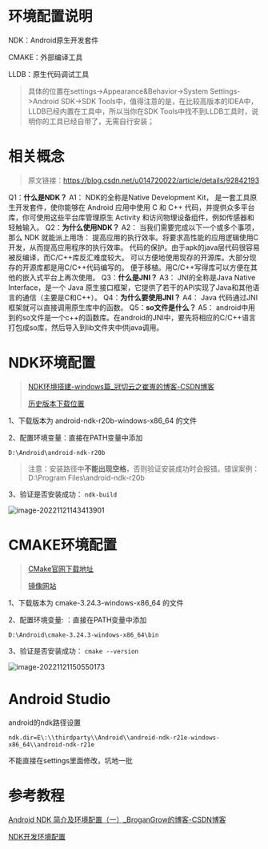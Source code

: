 # 环境配置说明

NDK：Android原生开发套件

CMAKE：外部编译工具

LLDB：原生代码调试工具

> 具体的位置在settings->Appearance&Behavior->System Settings->Android SDK->SDK Tools中，值得注意的是，在比较高版本的IDEA中，LLDB已经内置在工具中，所以当你在SDK Tools中找不到LLDB工具时，说明你的工具已经自带了，无需自行安装；



# 相关概念

> 原文链接：https://blog.csdn.net/u014720022/article/details/92842193

Q1：**什么是NDK？**
A1： NDK的全称是Native Development Kit， 是一套工具原生开发套件，使你能够在 Android 应用中使用 C 和 C++ 代码，并提供众多平台库，你可使用这些平台库管理原生 Activity 和访问物理设备组件，例如传感器和轻触输入。
Q2：**为什么使用NDK？**
A2： 当我们需要完成以下一个或多个事项，那么 NDK 就能派上用场：
提高应用的执行效率。将要求高性能的应用逻辑使用C开发，从而提高应用程序的执行效率。
代码的保护。由于apk的java层代码很容易被反编译，而C/C++库反汇难度较大。
可以方便地使用现存的开源库。大部分现存的开源库都是用C/C++代码编写的。
便于移植。用C/C++写得库可以方便在其他的嵌入式平台上再次使用。
Q3：**什么是JNI？**
A3： JNI的全称是Java Native Interface，是一个 Java 原生接口框架，它提供了若干的API实现了Java和其他语言的通信（主要是C和C++）。
Q4：**为什么要使用JNI？**
A4： Java 代码通过JNI框架就可以直接调用原生库中的函数。
Q5：**so文件是什么？**
A5： android中用到的so文件是一个c++的函数库。在android的JNI中，要先将相应的C/C++语言打包成so库，然后导入到lib文件夹中供java调用。



# NDK环境配置

> [NDK环境搭建-windows篇_冠切云之崔嵬的博客-CSDN博客](https://blog.csdn.net/sinat_33231573/article/details/109027343)
>
> [历史版本下载位置](https://github.com/android/ndk/wiki/Unsupported-Downloads)

1、下载版本为 android-ndk-r20b-windows-x86_64 的文件

2、配置环境变量：直接在PATH变量中添加

```
D:\Android\android-ndk-r20b
```

> 注意：安装路径中**不能出现空格**，否则验证安装成功时会报错。错误案例：D:\Program Files\android-ndk-r20b 

3、验证是否安装成功： `ndk-build`

![image-20221121143413901](images/image-20221121143413901.png)





# CMAKE环境配置

> [CMake官网下载地址](https://cmake.org/download/)
>
> [镜像网站](https://cmake.org/files/v3.24/)

1、下载版本为 cmake-3.24.3-windows-x86_64 的文件

2、配置环境变量: ：直接在PATH变量中添加

```
D:\Android\cmake-3.24.3-windows-x86_64\bin
```

3、验证是否安装成功： `cmake --version`

![image-20221121150550173](images/image-20221121150550173.png)





# Android Studio



android的ndk路径设置

```
ndk.dir=E\:\\thirdparty\\Android\\android-ndk-r21e-windows-x86_64\\android-ndk-r21e
```

不能直接在settings里面修改，坑地一批





# 参考教程

[Android NDK 简介及环境配置（一）_BroganGrow的博客-CSDN博客](https://blog.csdn.net/u014720022/article/details/92842193)

[NDK开发环境配置](https://www.jianshu.com/p/768b47ee5ebf)